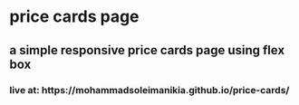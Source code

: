 <h1>price cards page</h1>
<h2>a simple responsive price cards page using flex box</h2>
<h3>live at: https://mohammadsoleimanikia.github.io/price-cards/</h3>
